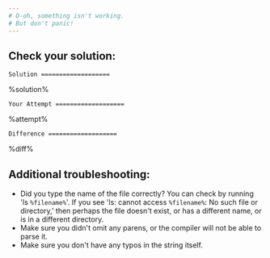 ```yaml
---
# O-oh, something isn't working.
# But don't panic!
---
```


## Check your solution:

`Solution ===================`

%solution%

`Your Attempt ===================`

%attempt%

`Difference ===================`

%diff%

## Additional troubleshooting:

- Did you type the name of the file correctly? You can check by running 'ls `%filename%`'. If you see 'ls: cannot access `%filename%`: No such file or directory,' then perhaps the file doesn't exist, or has a different name, or is in a different directory.
- Make sure you didn't omit any parens, or the compiler will not be able to parse it.
- Make sure you don't have any typos in the string itself.

